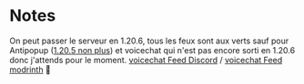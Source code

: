 # Notes
On peut passer le serveur en 1.20.6, tous les feux sont aux verts sauf pour Antipopup ([1.20.5 non plus](https://github.com/KaspianDev/AntiPopup/issues/84#issuecomment-2081418532)) et voicechat qui n'est pas encore sorti en 1.20.6 donc j'attends pour le moment.
[voicechat Feed Discord](https://discord.com/channels/854659575324344340/854661863924563999) / [voicechat Feed modrinth](https://modrinth.com/plugin/simple-voice-chat/versions#all-versions) 👀
